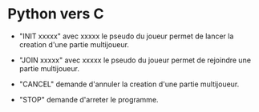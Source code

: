 # Python vers C

- "INIT xxxxx" avec xxxxx le pseudo du joueur permet de lancer la creation d'une partie multijoueur.  

- "JOIN xxxxx" avec xxxxx le pseudo du joueur permet de rejoindre une partie multijoueur.  

- "CANCEL" demande d'annuler la creation d'une partie multijoueur.  

- "STOP" demande d'arreter le programme.  
